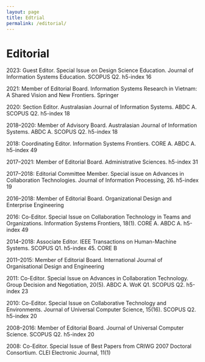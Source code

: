 ```yaml
---
layout: page
title: Edtrial
permalink: /editorial/
---
```


# Editorial

2023: Guest Editor. Special Issue on Design Science Education. Journal of Information Systems Education. SCOPUS Q2. h5-index 16

2021: Member of Editorial Board. Information Systems Research in Vietnam: A Shared Vision and New Frontiers. Springer

2020: Section Editor. Australasian Journal of Information Systems. ABDC A. SCOPUS Q2. h5-index 18

2018–2020: Member of Advisory Board. Australasian Journal of Information Systems. ABDC A. SCOPUS Q2. h5-index 18

2018: Coordinating Editor. Information Systems Frontiers. CORE A. ABDC A. h5-index 49

2017–2021: Member of Editorial Board. Administrative Sciences. h5-index 31

2017–2018: Editorial Committee Member. Special issue on Advances in Collaboration Technologies. Journal of Information Processing, 26. h5-index 19

2016–2018: Member of Editorial Board. Organizational Design and Enterprise Engineering

2016: Co-Editor. Special Issue on Collaboration Technology in Teams and Organizations. Information Systems Frontiers, 18(1). CORE A. ABDC A. h5-index 49

2014–2018: Associate Editor. IEEE Transactions on Human-Machine Systems. SCOPUS Q1. h5-index 45. CORE B

2011–2015: Member of Editorial Board. International Journal of Organisational Design and Engineering

2011: Co-Editor. Special Issue on Advances in Collaboration Technology. Group Decision and Negotiation, 20(5). ABDC A. WoK Q1. SCOPUS Q2. h5-index 23

2010: Co-Editor. Special Issue on Collaborative Technology and Environments. Journal of Universal Computer Science, 15(16). SCOPUS Q2. h5-index 20

2008–2016: Member of Editorial Board. Journal of Universal Computer Science. SCOPUS Q2. h5-index 20

2008: Co-Editor. Special Issue of Best Papers from CRIWG 2007 Doctoral Consortium. CLEI Electronic Journal, 11(1)
